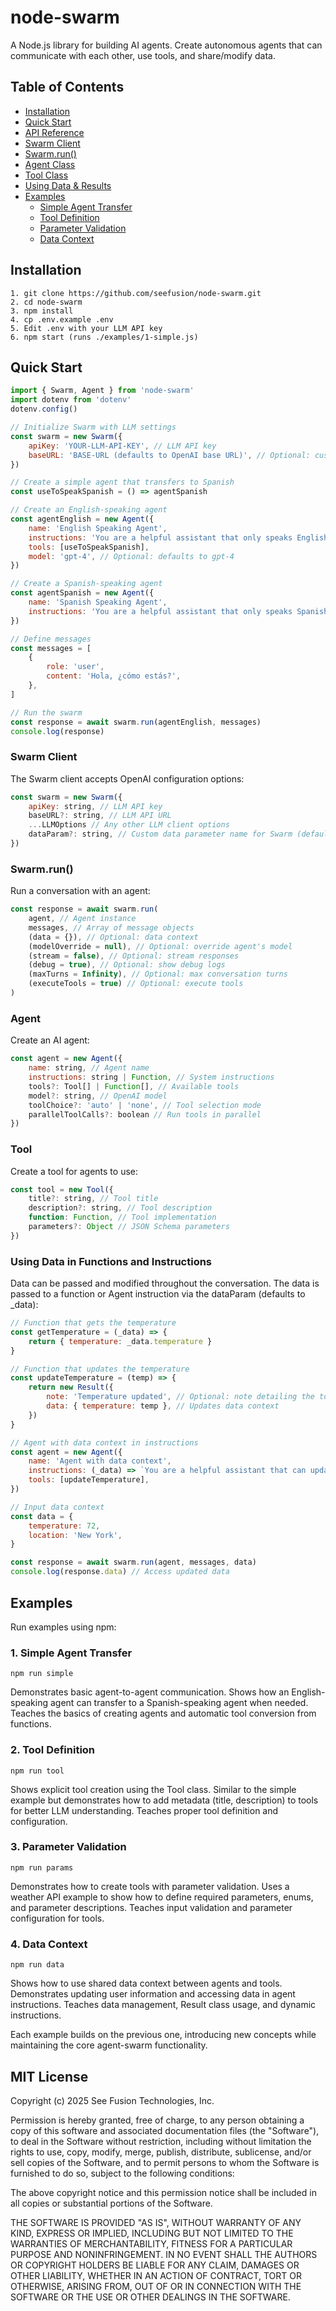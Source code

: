 # node-swarm

A Node.js library for building AI agents. Create autonomous agents that can communicate with each other, use tools, and share/modify data.

## Table of Contents

-   [Installation](#installation)
-   [Quick Start](#quick-start)
-   [API Reference](#api-reference)
-   [Swarm Client](#swarm-client)
-   [Swarm.run()](#swarmrun)
-   [Agent Class](#agent-class)
-   [Tool Class](#tool-class)
-   [Using Data & Results](#using-data--results)
-   [Examples](#examples)
    -   [Simple Agent Transfer](#1-simple-agent-transfer-npm-run-simple)
    -   [Tool Definition](#2-tool-definition-npm-run-tool)
    -   [Parameter Validation](#3-parameter-validation-npm-run-params)
    -   [Data Context](#4-data-context-npm-run-data)

## Installation

```
1. git clone https://github.com/seefusion/node-swarm.git
2. cd node-swarm
3. npm install
4. cp .env.example .env
5. Edit .env with your LLM API key
6. npm start (runs ./examples/1-simple.js)
```

## Quick Start

```javascript
import { Swarm, Agent } from 'node-swarm'
import dotenv from 'dotenv'
dotenv.config()

// Initialize Swarm with LLM settings
const swarm = new Swarm({
	apiKey: 'YOUR-LLM-API-KEY', // LLM API key
	baseURL: 'BASE-URL (defaults to OpenAI base URL)', // Optional: custom base URL
})

// Create a simple agent that transfers to Spanish
const useToSpeakSpanish = () => agentSpanish

// Create an English-speaking agent
const agentEnglish = new Agent({
	name: 'English Speaking Agent',
	instructions: 'You are a helpful assistant that only speaks English.',
	tools: [useToSpeakSpanish],
	model: 'gpt-4', // Optional: defaults to gpt-4
})

// Create a Spanish-speaking agent
const agentSpanish = new Agent({
	name: 'Spanish Speaking Agent',
	instructions: 'You are a helpful assistant that only speaks Spanish.',
})

// Define messages
const messages = [
	{
		role: 'user',
		content: 'Hola, ¿cómo estás?',
	},
]

// Run the swarm
const response = await swarm.run(agentEnglish, messages)
console.log(response)
```

### Swarm Client

The Swarm client accepts OpenAI configuration options:

```javascript
const swarm = new Swarm({
	apiKey: string, // LLM API key
	baseURL?: string, // LLM API URL
	...LLMOptions // Any other LLM client options
	dataParam?: string, // Custom data parameter name for Swarm (default: '\_data')
})
```

### Swarm.run()

Run a conversation with an agent:

```javascript
const response = await swarm.run(
	agent, // Agent instance
	messages, // Array of message objects
	(data = {}), // Optional: data context
	(modelOverride = null), // Optional: override agent's model
	(stream = false), // Optional: stream responses
	(debug = true), // Optional: show debug logs
	(maxTurns = Infinity), // Optional: max conversation turns
	(executeTools = true) // Optional: execute tools
)
```

### Agent

Create an AI agent:

```javascript
const agent = new Agent({
	name: string, // Agent name
	instructions: string | Function, // System instructions
	tools?: Tool[] | Function[], // Available tools
	model?: string, // OpenAI model
	toolChoice?: 'auto' | 'none', // Tool selection mode
	parallelToolCalls?: boolean // Run tools in parallel
})
```

### Tool

Create a tool for agents to use:

```javascript
const tool = new Tool({
	title?: string, // Tool title
	description?: string, // Tool description
	function: Function, // Tool implementation
	parameters?: Object // JSON Schema parameters
})
```

### Using Data in Functions and Instructions

Data can be passed and modified throughout the conversation. The data is passed to a function or Agent instruction via the dataParam (defaults to \_data):

```javascript
// Function that gets the temperature
const getTemperature = (_data) => {
	return { temperature: _data.temperature }
}

// Function that updates the temperature
const updateTemperature = (temp) => {
	return new Result({
		note: 'Temperature updated', // Optional: note detailing the tool's action
		data: { temperature: temp }, // Updates data context
	})
}

// Agent with data context in instructions
const agent = new Agent({
	name: 'Agent with data context',
	instructions: (_data) => `You are a helpful assistant that can update the temperature. The user is located in: ${_data.location}.`,
	tools: [updateTemperature],
})

// Input data context
const data = {
	temperature: 72,
	location: 'New York',
}

const response = await swarm.run(agent, messages, data)
console.log(response.data) // Access updated data
```

## Examples

Run examples using npm:

### 1. Simple Agent Transfer

```
npm run simple
```

Demonstrates basic agent-to-agent communication. Shows how an English-speaking agent can transfer to a Spanish-speaking agent when needed. Teaches the basics of creating agents and automatic tool conversion from functions.

### 2. Tool Definition

```
npm run tool
```

Shows explicit tool creation using the Tool class. Similar to the simple example but demonstrates how to add metadata (title, description) to tools for better LLM understanding. Teaches proper tool definition and configuration.

### 3. Parameter Validation

```
npm run params
```

Demonstrates how to create tools with parameter validation. Uses a weather API example to show how to define required parameters, enums, and parameter descriptions. Teaches input validation and parameter configuration for tools.

### 4. Data Context

```
npm run data
```

Shows how to use shared data context between agents and tools. Demonstrates updating user information and accessing data in agent instructions. Teaches data management, Result class usage, and dynamic instructions.

Each example builds on the previous one, introducing new concepts while maintaining the core agent-swarm functionality.

## MIT License

Copyright (c) 2025 See Fusion Technologies, Inc.

Permission is hereby granted, free of charge, to any person obtaining a copy
of this software and associated documentation files (the "Software"), to deal
in the Software without restriction, including without limitation the rights
to use, copy, modify, merge, publish, distribute, sublicense, and/or sell
copies of the Software, and to permit persons to whom the Software is
furnished to do so, subject to the following conditions:

The above copyright notice and this permission notice shall be included in all
copies or substantial portions of the Software.

THE SOFTWARE IS PROVIDED "AS IS", WITHOUT WARRANTY OF ANY KIND, EXPRESS OR
IMPLIED, INCLUDING BUT NOT LIMITED TO THE WARRANTIES OF MERCHANTABILITY,
FITNESS FOR A PARTICULAR PURPOSE AND NONINFRINGEMENT. IN NO EVENT SHALL THE
AUTHORS OR COPYRIGHT HOLDERS BE LIABLE FOR ANY CLAIM, DAMAGES OR OTHER
LIABILITY, WHETHER IN AN ACTION OF CONTRACT, TORT OR OTHERWISE, ARISING FROM,
OUT OF OR IN CONNECTION WITH THE SOFTWARE OR THE USE OR OTHER DEALINGS IN THE
SOFTWARE.

